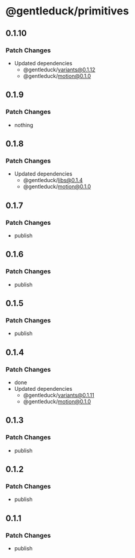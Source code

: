 # @gentleduck/primitives

## 0.1.10

### Patch Changes

- Updated dependencies
  - @gentleduck/variants@0.1.12
  - @gentleduck/motion@0.1.0

## 0.1.9

### Patch Changes

- nothing

## 0.1.8

### Patch Changes

- Updated dependencies
  - @gentleduck/libs@0.1.4
  - @gentleduck/motion@0.1.0

## 0.1.7

### Patch Changes

- publish

## 0.1.6

### Patch Changes

- publish

## 0.1.5

### Patch Changes

- publish

## 0.1.4

### Patch Changes

- done
- Updated dependencies
  - @gentleduck/variants@0.1.11
  - @gentleduck/motion@0.1.0

## 0.1.3

### Patch Changes

- publish

## 0.1.2

### Patch Changes

- publish

## 0.1.1

### Patch Changes

- publish

